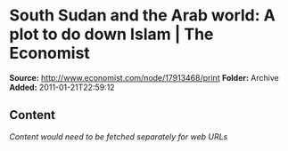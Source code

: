 # South Sudan and the Arab world: A plot to do down Islam | The Economist

**Source:** http://www.economist.com/node/17913468/print
**Folder:** Archive
**Added:** 2011-01-21T22:59:12




## Content
*Content would need to be fetched separately for web URLs*
